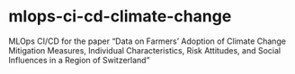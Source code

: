 # mlops-ci-cd-climate-change
MLOps CI/CD for the paper “Data on Farmers’ Adoption of Climate Change Mitigation Measures, Individual Characteristics, Risk Attitudes, and Social Influences in a Region of Switzerland”
